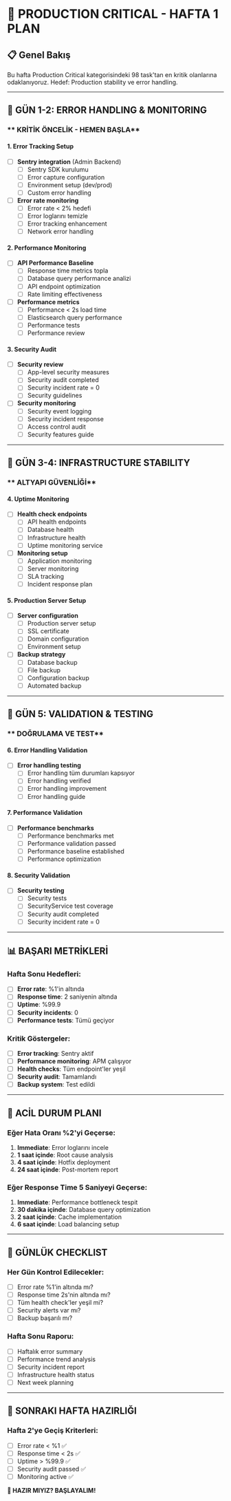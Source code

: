 # 🚨 PRODUCTION CRITICAL - HAFTA 1 PLAN

## 📋 **Genel Bakış**

Bu hafta Production Critical kategorisindeki 98 task'tan en kritik olanlarına odaklanıyoruz. 
Hedef: Production stability ve error handling.

---

## 🎯 **GÜN 1-2: ERROR HANDLING & MONITORING**

### ** KRİTİK ÖNCELİK - HEMEN BAŞLA**

#### **1. Error Tracking Setup**
- [ ] **Sentry integration** (Admin Backend)
  - [ ] Sentry SDK kurulumu
  - [ ] Error capture configuration
  - [ ] Environment setup (dev/prod)
  - [ ] Custom error handling

- [ ] **Error rate monitoring**
  - [ ] Error rate < 2% hedefi
  - [ ] Error loglarını temizle
  - [ ] Error tracking enhancement
  - [ ] Network error handling

#### **2. Performance Monitoring**
- [ ] **API Performance Baseline**
  - [ ] Response time metrics topla
  - [ ] Database query performance analizi
  - [ ] API endpoint optimization
  - [ ] Rate limiting effectiveness

- [ ] **Performance metrics**
  - [ ] Performance < 2s load time
  - [ ] Elasticsearch query performance
  - [ ] Performance tests
  - [ ] Performance review

#### **3. Security Audit**
- [ ] **Security review**
  - [ ] App-level security measures
  - [ ] Security audit completed
  - [ ] Security incident rate = 0
  - [ ] Security guidelines

- [ ] **Security monitoring**
  - [ ] Security event logging
  - [ ] Security incident response
  - [ ] Access control audit
  - [ ] Security features guide

---

## 🎯 **GÜN 3-4: INFRASTRUCTURE STABILITY**

### ** ALTYAPI GÜVENLİĞİ**

#### **4. Uptime Monitoring**
- [ ] **Health check endpoints**
  - [ ] API health endpoints
  - [ ] Database health
  - [ ] Infrastructure health
  - [ ] Uptime monitoring service

- [ ] **Monitoring setup**
  - [ ] Application monitoring
  - [ ] Server monitoring
  - [ ] SLA tracking
  - [ ] Incident response plan

#### **5. Production Server Setup**
- [ ] **Server configuration**
  - [ ] Production server setup
  - [ ] SSL certificate
  - [ ] Domain configuration
  - [ ] Environment setup

- [ ] **Backup strategy**
  - [ ] Database backup
  - [ ] File backup
  - [ ] Configuration backup
  - [ ] Automated backup

---

## 🎯 **GÜN 5: VALIDATION & TESTING**

### ** DOĞRULAMA VE TEST**

#### **6. Error Handling Validation**
- [ ] **Error handling testing**
  - [ ] Error handling tüm durumları kapsıyor
  - [ ] Error handling verified
  - [ ] Error handling improvement
  - [ ] Error handling guide

#### **7. Performance Validation**
- [ ] **Performance benchmarks**
  - [ ] Performance benchmarks met
  - [ ] Performance validation passed
  - [ ] Performance baseline established
  - [ ] Performance optimization

#### **8. Security Validation**
- [ ] **Security testing**
  - [ ] Security tests
  - [ ] SecurityService test coverage
  - [ ] Security audit completed
  - [ ] Security incident rate = 0

---

## 📊 **BAŞARI METRİKLERİ**

### **Hafta Sonu Hedefleri:**
- [ ] **Error rate**: %1'in altında
- [ ] **Response time**: 2 saniyenin altında
- [ ] **Uptime**: %99.9
- [ ] **Security incidents**: 0
- [ ] **Performance tests**: Tümü geçiyor

### **Kritik Göstergeler:**
- [ ] **Error tracking**: Sentry aktif
- [ ] **Performance monitoring**: APM çalışıyor
- [ ] **Health checks**: Tüm endpoint'ler yeşil
- [ ] **Security audit**: Tamamlandı
- [ ] **Backup system**: Test edildi

---

## 🚨 **ACİL DURUM PLANI**

### **Eğer Hata Oranı %2'yi Geçerse:**
1. **Immediate**: Error loglarını incele
2. **1 saat içinde**: Root cause analysis
3. **4 saat içinde**: Hotfix deployment
4. **24 saat içinde**: Post-mortem report

### **Eğer Response Time 5 Saniyeyi Geçerse:**
1. **Immediate**: Performance bottleneck tespit
2. **30 dakika içinde**: Database query optimization
3. **2 saat içinde**: Cache implementation
4. **6 saat içinde**: Load balancing setup

---

## 📝 **GÜNLÜK CHECKLIST**

### **Her Gün Kontrol Edilecekler:**
- [ ] Error rate %1'in altında mı?
- [ ] Response time 2s'nin altında mı?
- [ ] Tüm health check'ler yeşil mi?
- [ ] Security alerts var mı?
- [ ] Backup başarılı mı?

### **Hafta Sonu Raporu:**
- [ ] Haftalık error summary
- [ ] Performance trend analysis
- [ ] Security incident report
- [ ] Infrastructure health status
- [ ] Next week planning

---

## 🎯 **SONRAKI HAFTA HAZIRLIĞI**

### **Hafta 2'ye Geçiş Kriterleri:**
- [ ] Error rate < %1 ✅
- [ ] Response time < 2s ✅
- [ ] Uptime > %99.9 ✅
- [ ] Security audit passed ✅
- [ ] Monitoring active ✅

**🎯 HAZIR MIYIZ? BAŞLAYALIM!**
